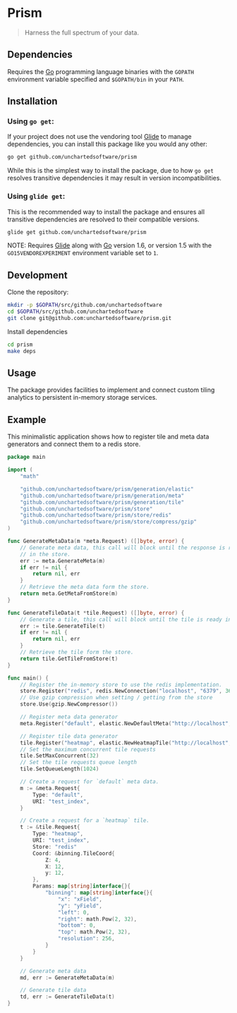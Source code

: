 # Prism

>Harness the full spectrum of your data.

## Dependencies

Requires the [Go](https://golang.org/) programming language binaries with the `GOPATH` environment variable specified and `$GOPATH/bin` in your `PATH`.

## Installation

### Using `go get`:

If your project does not use the vendoring tool [Glide](https://glide.sh) to manage dependencies, you can install this package like you would any other:

```bash
go get github.com/unchartedsoftware/prism
```

While this is the simplest way to install the package, due to how `go get` resolves transitive dependencies it may result in version incompatibilities.

### Using `glide get`:

This is the recommended way to install the package and ensures all transitive dependencies are resolved to their compatible versions.

```bash
glide get github.com/unchartedsoftware/prism
```

NOTE: Requires [Glide](https://glide.sh) along with [Go](https://golang.org/) version 1.6, or version 1.5 with the `GO15VENDOREXPERIMENT` environment variable set to `1`.

## Development

Clone the repository:

```bash
mkdir -p $GOPATH/src/github.com/unchartedsoftware
cd $GOPATH/src/github.com/unchartedsoftware
git clone git@github.com:unchartedsoftware/prism.git
```

Install dependencies

```bash
cd prism
make deps
```

## Usage

The package provides facilities to implement and connect custom tiling analytics to persistent in-memory storage services.

## Example

This minimalistic application shows how to register tile and meta data generators and connect them to a redis store.

```go
package main

import (
    "math"

    "github.com/unchartedsoftware/prism/generation/elastic"
    "github.com/unchartedsoftware/prism/generation/meta"
    "github.com/unchartedsoftware/prism/generation/tile"
    "github.com/unchartedsoftware/prism/store"
    "github.com/unchartedsoftware/prism/store/redis"
	"github.com/unchartedsoftware/prism/store/compress/gzip"
)

func GenerateMetaData(m *meta.Request) ([]byte, error) {
    // Generate meta data, this call will block until the response is ready
    // in the store.
    err := meta.GenerateMeta(m)
    if err != nil {
        return nil, err
    }
    // Retrieve the meta data form the store.
    return meta.GetMetaFromStore(m)
}

func GenerateTileData(t *tile.Request) ([]byte, error) {
    // Generate a tile, this call will block until the tile is ready in the store.
    err := tile.GenerateTile(t)
    if err != nil {
        return nil, err
    }
    // Retrieve the tile form the store.
    return tile.GetTileFromStore(t)
}

func main() {
    // Register the in-memory store to use the redis implementation.
    store.Register("redis", redis.NewConnection("localhost", "6379", 3600))    
    // Use gzip compression when setting / getting from the store
    store.Use(gzip.NewCompressor())

    // Register meta data generator
    meta.Register("default", elastic.NewDefaultMeta("http://localhost", "9200"))

    // Register tile data generator
    tile.Register("heatmap", elastic.NewHeatmapTile("http://localhost", "9200"))
    // Set the maximum concurrent tile requests
    tile.SetMaxConcurrent(32)
    // Set the tile requests queue length
    tile.SetQueueLength(1024)

    // Create a request for `default` meta data.
    m := &meta.Request{
        Type: "default",
        URI: "test_index",
    }

    // Create a request for a `heatmap` tile.
    t := &tile.Request{
        Type: "heatmap",
        URI: "test_index",
        Store: "redis"
        Coord: &binning.TileCoord{
            Z: 4,
            X: 12,
            y: 12,
        },
        Params: map[string]interface{}{
            "binning": map[string]interface{}{
                "x": "xField",
                "y": "yField",
                "left": 0,
                "right": math.Pow(2, 32),
                "bottom": 0,
                "top": math.Pow(2, 32),
                "resolution": 256,
            }
        }
    }

    // Generate meta data
    md, err := GenerateMetaData(m)

    // Generate tile data
    td, err := GenerateTileData(t)
}
```
